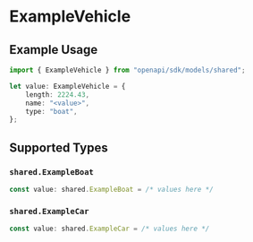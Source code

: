# ExampleVehicle

## Example Usage

```typescript
import { ExampleVehicle } from "openapi/sdk/models/shared";

let value: ExampleVehicle = {
    length: 2224.43,
    name: "<value>",
    type: "boat",
};
```

## Supported Types

### `shared.ExampleBoat`

```typescript
const value: shared.ExampleBoat = /* values here */
```

### `shared.ExampleCar`

```typescript
const value: shared.ExampleCar = /* values here */
```

